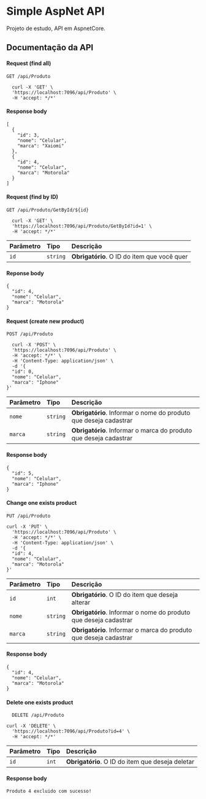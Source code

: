 
# Simple AspNet API 

Projeto de estudo, API em AspnetCore. 


## Documentação da API

#### Request (find all)

```http
GET /api/Produto

  curl -X 'GET' \
  'https://localhost:7096/api/Produto' \
  -H 'accept: */*'
```
#### Response body
```http
[
  {
    "id": 3,
    "nome": "Celular",
    "marca": "Xaiomi"
  },
  {
    "id": 4,
    "nome": "Celular",
    "marca": "Motorola"
  }
]
```
#### Request (find by ID) 

```http
GET /api/Produto/GetById/${id}
  
  curl -X 'GET' \
  'https://localhost:7096/api/Produto/GetById?id=1' \
  -H 'accept: */*'
```

| Parâmetro   | Tipo       | Descrição                                   |
| :---------- | :--------- | :------------------------------------------ |
| `id`      | `string` | **Obrigatório**. O ID do item que você quer |

#### Reponse body

```http
{
  "id": 4,
  "nome": "Celular",
  "marca": "Motorola"
}
```

#### Request (create new product) 
```http
POST /api/Produto

  curl -X 'POST' \
  'https://localhost:7096/api/Produto' \
  -H 'accept: */*' \
  -H 'Content-Type: application/json' \
  -d '{
  "id": 0,
  "nome": "Celular",
  "marca": "Iphone"
}'
```
| Parâmetro   | Tipo       | Descrição                                   |
| :---------- | :--------- | :------------------------------------------ |
| `nome`      | `string` | **Obrigatório**. Informar o nome do produto que deseja cadastrar |
| `marca`      | `string` | **Obrigatório**. Informar o marca do produto que deseja cadastrar |

#### Response body

```http
{
  "id": 5,
  "nome": "Celular",
  "marca": "Iphone"
}
```
#### Change one exists product
```http
PUT /api/Produto

curl -X 'PUT' \
  'https://localhost:7096/api/Produto' \
  -H 'accept: */*' \
  -H 'Content-Type: application/json' \
  -d '{
  "id": 4,
  "nome": "Celular",
  "marca": "Motorola"
}'
```
| Parâmetro   | Tipo       | Descrição                                   |
| :---------- | :--------- | :------------------------------------------ |
| `id`      | `int` | **Obrigatório**. O ID do item que deseja alterar |
| `nome`      | `string` | **Obrigatório**. Informar o nome do produto que deseja cadastrar |
| `marca`      | `string` | **Obrigatório**. Informar o marca do produto que deseja cadastrar |

#### Response body 
```http
{
  "id": 4,
  "nome": "Celular",
  "marca": "Motorola"
}
```
#### Delete one exists product
```http
  DELETE /api/Produto

curl -X 'DELETE' \
  'https://localhost:7096/api/Produto?id=4' \
  -H 'accept: */*'
```
| Parâmetro   | Tipo       | Descrição                                   |
| :---------- | :--------- | :------------------------------------------ |
| `id`      | `int` | **Obrigatório**. O ID do item que deseja deletar |

#### Response body 
```http
Produto 4 excluido com sucesso!
```

